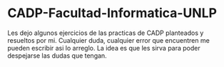 # CADP-Facultad-Informatica-UNLP
Les dejo algunos  ejercicios de las practicas de CADP planteados y resueltos por mi.
Cualquier duda, cualquier error que encuentren me pueden escribir asi lo arreglo. 
La idea es que les sirva para poder despejarse las dudas que tengan.
